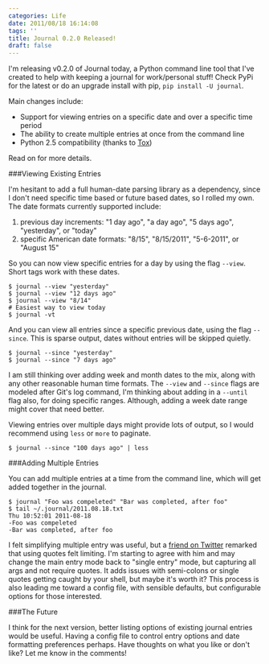 ```yaml
---
categories: Life
date: 2011/08/18 16:14:08
tags: ''
title: Journal 0.2.0 Released!
draft: false
---
```

    
I'm releasing v0.2.0 of Journal today, a Python command line tool that I've
created to help with keeping a journal for work/personal stuff! Check PyPi for
the latest or do an upgrade install with pip, `pip install -U journal`.

Main changes include:

* Support for viewing entries on a specific date and over a specific time period
* The ability to create multiple entries at once from the command line
* Python 2.5 compatibility (thanks to [Tox][3])

Read on for more details.

###Viewing Existing Entries

I'm hesitant to add a full human-date parsing library as a dependency, since I
don't need specific time based or future based dates, so I rolled my own. The
date formats currently supported include:

1. previous day increments: "1 day ago", "a day ago", "5 days ago", "yesterday", or "today"
2. specific American date formats: "8/15", "8/15/2011", "5-6-2011", or "August 15"

So you can now view specific entries for a day by using the flag `--view`.
Short tags work with these dates.

    $ journal --view "yesterday"
    $ journal --view "12 days ago"
    $ journal --view "8/14"
    # Easiest way to view today
    $ journal -vt

And you can view all entries since a specific previous date, using the flag
`--since`. This is sparse output, dates without entries will be skipped
quietly.

    $ journal --since "yesterday"
    $ journal --since "7 days ago"

I am still thinking over adding week and month dates to the mix, along with
any other reasonable human time formats. The `--view` and `--since` flags
are modeled after Git's log command, I'm thinking about adding in a
`--until` flag also, for doing specific ranges. Although, adding a week date
range might cover that need better.

Viewing entries over multiple days might provide lots of output, so I would
recommend using `less` or `more` to paginate.

    $ journal --since "100 days ago" | less

###Adding Multiple Entries

You can add multiple entries at a time from the command line, which will get
added together in the journal.

    $ journal "Foo was compeleted" "Bar was completed, after foo"
    $ tail ~/.journal/2011.08.18.txt
    Thu 10:52:01 2011-08-18
    -Foo was compeleted
    -Bar was completed, after foo

I felt simplifying multiple entry was useful, but a [friend on Twitter][2]
remarked that using quotes felt limiting. I'm starting to agree with him and
may change the main entry mode back to "single entry" mode, but capturing all
args and not require quotes. It adds issues with semi-colons or single
quotes getting caught by your shell, but maybe it's worth it? This process is
also leading me toward a config file, with sensible defaults, but configurable
options for those interested.

###The Future

I think for the next version, better listing options of existing journal
entries would be useful. Having a config file to control entry options and date
formatting preferences perhaps. Have thoughts on what you like or don't like?
Let me know in the comments!

[1]: /2011/08/16/journaling
[2]: https://twitter.com/electroly/status/104205241360199680
[3]: http://pypi.python.org/pypi/tox
